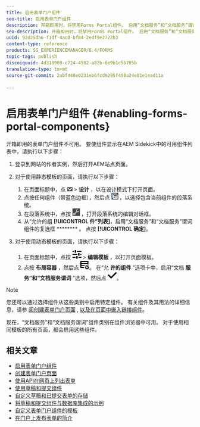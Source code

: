 ```yaml
---
title: 启用表单门户组件
seo-title: 启用表单门户组件
description: 开箱即用时，将禁用Forms Portal组件。 启用“文档服务”和“文档服务”谓词组以启用Forms Portal组件。
seo-description: 开箱即用时，将禁用Forms Portal组件。 启用“文档服务”和“文档服务”谓词组以启用Forms Portal组件。
uuid: 92d25da6-f1df-4ac0-bf84-2edf9e2722b3
content-type: reference
products: SG_EXPERIENCEMANAGER/6.4/FORMS
topic-tags: publish
discoiquuid: 4d318908-c724-4582-a82b-6e9b1c55705b
translation-type: tm+mt
source-git-commit: 2abf448e0231eb6fcd9295f498a24e81e1ead11a

---
```



# 启用表单门户组件 {#enabling-forms-portal-components}

开箱即用的表单门户组件不可用。 要使组件显示在AEM Sidekick中的可用组件列表中，请执行以下步骤：

1. 登录到网站的作者实例，然后打开AEM站点页面。

1. 对于使用静态模板的页面，请执行以下步骤：

   1. 在页面标题中，点 ![按画布下拉框](assets/canvas-drop-down.png) > **设计** ，以在设计模式下打开页面。
   1. 点按任何组件（带蓝色边框），然后点 ![按字段级别](assets/field-level.png) ，以选择包含当前组件的段落系统。
   1. 在段落系统中，点按 ![settings_icon](assets/settings_icon.png) ，打开段落系统的编辑对话框。
   1. 从“允许的组 **[!UICONTROL 件”列表]**，启用“文档服务”和“文档服务”谓词组件的复选框 ******** 。 点按 **[!UICONTROL 确定]**。

1. 对于使用动态模板的页面，请执行以下步骤：

   1. 在页面标题中，点按 ![属性](assets/properties.png) > **编辑模板** ，以打开页面模板。
   1. 点按 **布局容器** ，然后点 ![按FeedManagement](assets/FeedManagement.png)。 在“允 **许的组件** ”选项卡中，启用“文档 **服务”和“文档服务谓词** ”选项，然后点 ![按aem_6_3_forms_save](assets/aem_6_3_forms_save.png)。

>[!NOTE]
>
>您还可以通过选择组件从这些类别中启用特定组件。 有关组件及其用法的详细信息，请参 [阅创建表单门户页面](/help/forms/using/creating-form-portal-page.md) , [以及在页面中嵌入链接组件](/help/forms/using/embedding-link-component-page.md)。

现在，“文档服务”和“文档服务谓词”组件类别在组件浏览器中可用。 对于使用相同模板的所有页面，都会启用这些组件。

## 相关文章

* [启用表单门户组件](/help/forms/using/enabling-forms-portal-components.md)
* [创建表单门户页面](/help/forms/using/creating-form-portal-page.md)
* [使用API在网页上列出表单](/help/forms/using/listing-forms-webpage-using-apis.md)
* [使用草稿和提交组件](/help/forms/using/draft-submission-component.md)
* [自定义草稿和已提交表单的存储](/help/forms/using/draft-submission-component.md)
* [将草稿和提交组件与数据库集成的示例](/help/forms/using/integrate-draft-submission-database.md)
* [自定义表单门户组件的模板](/help/forms/using/customizing-templates-forms-portal-components.md)
* [在门户上发布表单的简介](/help/forms/using/introduction-publishing-forms.md)
